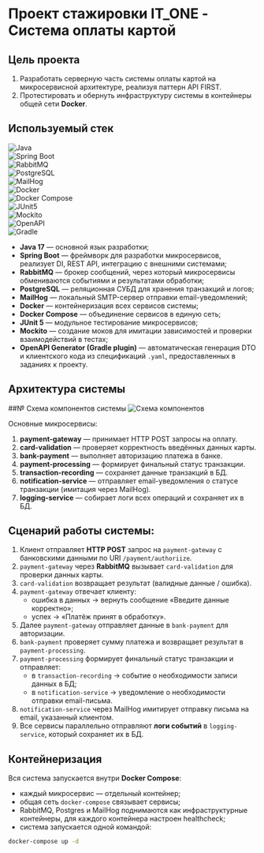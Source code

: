 # Проект стажировки IT_ONE - Система оплаты картой

## Цель проекта
1. Разработать серверную часть системы оплаты картой на микросервисной архитектуре, реализуя паттерн API FIRST.  
2. Протестировать и обернуть инфраструктуру системы в контейнеры общей сети **Docker**.

## Используемый стек

![Java](https://img.shields.io/badge/Java-17-orange?logo=java&logoColor=white)  
![Spring Boot](https://img.shields.io/badge/Spring%20Boot-3.x-brightgreen?logo=spring&logoColor=white)  
![RabbitMQ](https://img.shields.io/badge/RabbitMQ-Message%20Broker-FF6600?logo=rabbitmq&logoColor=white)  
![PostgreSQL](https://img.shields.io/badge/PostgreSQL-Database-316192?logo=postgresql&logoColor=white)  
![MailHog](https://img.shields.io/badge/MailHog-SMTP%20Testing-red?logo=mail.ru&logoColor=white)  
![Docker](https://img.shields.io/badge/Docker-Containerization-2496ED?logo=docker&logoColor=white)  
![Docker Compose](https://img.shields.io/badge/Docker%20Compose-Orchestration-2496ED?logo=docker&logoColor=white)  
![JUnit5](https://img.shields.io/badge/JUnit5-Testing-25A162?logo=junit5&logoColor=white)  
![Mockito](https://img.shields.io/badge/Mockito-Mocking-yellow?logo=java&logoColor=white)  
![OpenAPI](https://img.shields.io/badge/OpenAPI-Codegen-6BA539?logo=openapiinitiative&logoColor=white)  
![Gradle](https://img.shields.io/badge/Gradle-Build%20Tool-02303A?logo=gradle&logoColor=white) 

- **Java 17** — основной язык разработки;
- **Spring Boot** — фреймворк для разработки микросервисов, реализует DI, REST API, интеграцию с внешними системами;
- **RabbitMQ** — брокер сообщений, через который микросервисы обмениваются событиями и результатами обработки;
- **PostgreSQL** — реляционная СУБД для хранения транзакций и логов;
- **MailHog** — локальный SMTP-сервер отправки email-уведомлений;  
- **Docker** — контейнеризация всех сервисов системы;  
- **Docker Compose** — объединение сервисов в единую сеть;  
- **JUnit 5** — модульное тестирование микросервисов;
- **Mockito** — создание моков для имитации зависимостей и проверки взаимодействий в тестах;  
- **OpenAPI Generator (Gradle plugin)** — автоматическая генерация DTO и клиентского кода из спецификаций `.yaml`, предоставленных в заданиях к проекту.  

## Архитектура системы

##№ Схема компонентов системы
![Схема компонентов](https://github.com/user-attachments/assets/4598fca5-40a0-498b-b19c-aebd73d35890)

Основные микросервисы:
1. **payment-gateway** — принимает HTTP POST запросы на оплату.
2. **card-validation** — проверяет корректность введённых данных карты.
3. **bank-payment** — выполняет авторизацию платежа в банке.
4. **payment-processing** — формирует финальный статус транзакции.
5. **transaction-recording** — сохраняет данные транзакций в БД.
6. **notification-service** — отправляет email-уведомления о статусе транзакции (имитация через MailHog).
7. **logging-service** — собирает логи всех операций и сохраняет их в БД.

## Сценарий работы системы:
1. Клиент отправляет **HTTP POST** запрос на `payment-gateway` c банковскими данными по URI `/payment/authoriize`.
2. `payment-gateway` через **RabbitMQ** вызывает `card-validation` для проверки данных карты.
3. `card-validation` возвращает результат (валидные данные / ошибка).
4. `payment-gateway` отвечает клиенту:  
   - ошибка в данных → вернуть сообщение «Введите данные корректно»;  
   - успех → «Платёж принят в обработку».
5. Далее `payment-gateway` отправляет данные в `bank-payment` для авторизации.
6. `bank-payment` проверяет сумму платежа и возвращает результат в `payment-processing`.
7. `payment-processing` формирует финальный статус транзакции и отправляет:  
   - в `transaction-recording` → событие о необходимости записи данных в БД;  
   - в `notification-service` → уведомление о необходимости отправки email-письма.
8. `notification-service` через MailHog имитирует отправку письма на email, указанный клиентом.
9. Все сервисы параллельно отправляют **логи событий** в `logging-service`, который сохраняет их в БД.

## Контейнеризация
Вся система запускается внутри **Docker Compose**:
- каждый микросервис — отдельный контейнер;
- общая сеть `docker-compose` связывает сервисы;
- RabbitMQ, Postgres и MailHog поднимаются как инфраструктурные контейнеры, для каждого контейнера настроен healthcheck;
- система запускается одной командой:

```bash
docker-compose up -d
